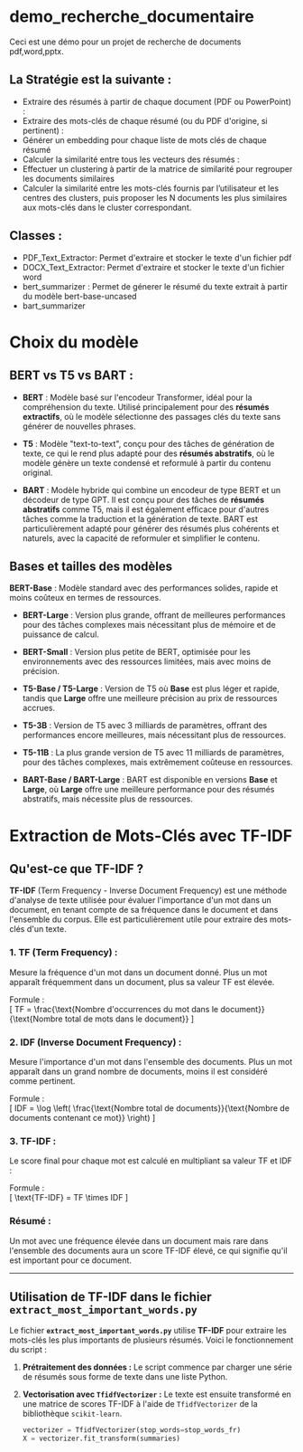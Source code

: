 # demo_recherche_documentaire
Ceci est une démo pour un projet de recherche de documents pdf,word,pptx.

## La Stratégie est la suivante :
- Extraire des résumés à partir de chaque document (PDF ou PowerPoint) :
- Extraire des mots-clés de chaque résumé (ou du PDF d'origine, si pertinent) :
- Générer un embedding pour chaque liste de mots clés de chaque résumé 
- Calculer la similarité entre tous les vecteurs des résumés :
- Effectuer un clustering à partir de la matrice de similarité pour regrouper les documents similaires 
- Calculer la similarité entre les mots-clés fournis par l’utilisateur et les centres des clusters, puis proposer les N documents les plus similaires aux mots-clés dans le cluster correspondant.

## Classes :
- PDF_Text_Extractor: Permet d'extraire et stocker le texte d'un fichier pdf
-  DOCX_Text_Extractor: Permet d'extraire et stocker le texte d'un fichier word
- bert_summarizer : Permet de génerer le résumé du texte extrait à partir du modèle bert-base-uncased
- bart_summarizer


# Choix du modèle

## BERT vs T5 vs BART : 

- **BERT** : Modèle basé sur l'encodeur Transformer, idéal pour la compréhension du texte. Utilisé principalement pour des **résumés extractifs**, où le modèle sélectionne des passages clés du texte sans générer de nouvelles phrases.
  
- **T5** : Modèle "text-to-text", conçu pour des tâches de génération de texte, ce qui le rend plus adapté pour des **résumés abstratifs**, où le modèle génère un texte condensé et reformulé à partir du contenu original.

- **BART** : Modèle hybride qui combine un encodeur de type BERT et un décodeur de type GPT. Il est conçu pour des tâches de **résumés abstratifs** comme T5, mais il est également efficace pour d'autres tâches comme la traduction et la génération de texte. BART est particulièrement adapté pour générer des résumés plus cohérents et naturels, avec la capacité de reformuler et simplifier le contenu.

## Bases et tailles des modèles
 **BERT-Base** : Modèle standard avec des performances solides, rapide et moins coûteux en termes de ressources.
- **BERT-Large** : Version plus grande, offrant de meilleures performances pour des tâches complexes mais nécessitant plus de mémoire et de puissance de calcul.
- **BERT-Small** : Version plus petite de BERT, optimisée pour les environnements avec des ressources limitées, mais avec moins de précision.
  
- **T5-Base / T5-Large** : Version de T5 où **Base** est plus léger et rapide, tandis que **Large** offre une meilleure précision au prix de ressources accrues.
- **T5-3B** : Version de T5 avec 3 milliards de paramètres, offrant des performances encore meilleures, mais nécessitant plus de ressources.
- **T5-11B** : La plus grande version de T5 avec 11 milliards de paramètres, pour des tâches complexes, mais extrêmement coûteuse en ressources.

- **BART-Base / BART-Large** : BART est disponible en versions **Base** et **Large**, où **Large** offre une meilleure performance pour des résumés abstratifs, mais nécessite plus de ressources.


# Extraction de Mots-Clés avec TF-IDF

## Qu'est-ce que TF-IDF ?

**TF-IDF** (Term Frequency - Inverse Document Frequency) est une méthode d'analyse de texte utilisée pour évaluer l'importance d'un mot dans un document, en tenant compte de sa fréquence dans le document et dans l'ensemble du corpus. Elle est particulièrement utile pour extraire des mots-clés d'un texte.

### 1. **TF (Term Frequency) :** 
Mesure la fréquence d'un mot dans un document donné. Plus un mot apparaît fréquemment dans un document, plus sa valeur TF est élevée. 

Formule :  
\[
TF = \frac{\text{Nombre d'occurrences du mot dans le document}}{\text{Nombre total de mots dans le document}}
\]

### 2. **IDF (Inverse Document Frequency) :** 
Mesure l'importance d'un mot dans l'ensemble des documents. Plus un mot apparaît dans un grand nombre de documents, moins il est considéré comme pertinent.

Formule :  
\[
IDF = \log \left( \frac{\text{Nombre total de documents}}{\text{Nombre de documents contenant ce mot}} \right)
\]

### 3. **TF-IDF :** 
Le score final pour chaque mot est calculé en multipliant sa valeur TF et IDF :

Formule :  
\[
\text{TF-IDF} = TF \times IDF
\]

### Résumé :
Un mot avec une fréquence élevée dans un document mais rare dans l'ensemble des documents aura un score TF-IDF élevé, ce qui signifie qu'il est important pour ce document.

---

## Utilisation de TF-IDF dans le fichier `extract_most_important_words.py`

Le fichier **`extract_most_important_words.py`** utilise **TF-IDF** pour extraire les mots-clés les plus importants de plusieurs résumés. Voici le fonctionnement du script :

1. **Prétraitement des données :**
   Le script commence par charger une série de résumés sous forme de texte dans une liste Python.

2. **Vectorisation avec `TfidfVectorizer` :**
   Le texte est ensuite transformé en une matrice de scores TF-IDF à l'aide de `TfidfVectorizer` de la bibliothèque `scikit-learn`.

   ```python
   vectorizer = TfidfVectorizer(stop_words=stop_words_fr)
   X = vectorizer.fit_transform(summaries)
